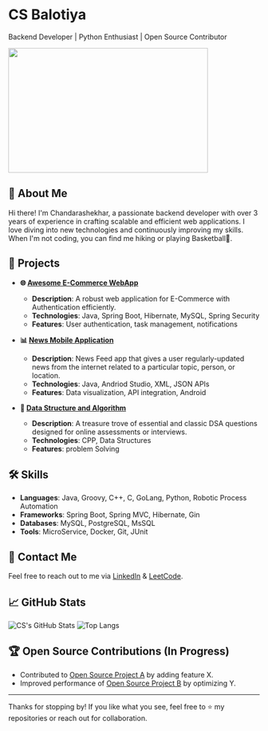 # CS Balotiya
Backend Developer | Python Enthusiast | Open Source Contributor

<img src="https://user-images.githubusercontent.com/74038190/212749171-b84692a8-2b04-4e3b-93ca-ac14705da224.gif" width="400" height="250">


## 🌟 About Me
Hi there! I'm Chandarashekhar, a passionate backend developer with over 3 years of experience in crafting scalable and efficient web applications. I love diving into new technologies and continuously improving my skills. When I'm not coding, you can find me hiking or playing Basketball🏀.

## 🚀 Projects
- **🌐 [Awesome E-Commerce WebApp](https://github.com/csbalotiya/ECommerceServerApp)**
  - **Description**: A robust web application for E-Commerce with Authentication efficiently.
  - **Technologies**: Java, Spring Boot, Hibernate, MySQL, Spring Security
  - **Features**: User authentication, task management, notifications

- **📊 [News Mobile Application](https://github.com/csbalotiya/My-News-App)**
  - **Description**: News Feed app that gives a user regularly-updated news from the internet related to a particular topic, person, or location.
  - **Technologies**: Java, Andriod Studio, XML, JSON APIs
  - **Features**: Data visualization, API integration, Android
 
- **🧠 [Data Structure and Algorithm](https://github.com/csbalotiya/Data-Structure-And-Algorithms)**
  - **Description**: A treasure trove of essential and classic DSA questions designed for online assessments or interviews.
  - **Technologies**: CPP, Data Structures
  - **Features**: problem Solving

## 🛠️ Skills
- **Languages**: Java, Groovy, C++, C, GoLang, Python, Robotic Process Automation
- **Frameworks**: Spring Boot, Spring MVC, Hibernate, Gin
- **Databases**: MySQL, PostgreSQL, MsSQL
- **Tools**: MicroService, Docker, Git, JUnit 

## 🔗 Contact Me
Feel free to reach out to me via [LinkedIn](https://www.linkedin.com/in/chandrashekhar-balotiya-6a44141aa) & [LeetCode](https://leetcode.com/u/cs_balotiya/).

## 📈 GitHub Stats
![CS's GitHub Stats](https://github-readme-stats.vercel.app/api?username=csbalotiya&show_icons=true&theme=radical)
![Top Langs](https://github-readme-stats.vercel.app/api/top-langs/?username=csbalotiya&layout=compact&theme=radical)

## 🏆 Open Source Contributions (In Progress)
- Contributed to [Open Source Project A](https://github.com/opensource/project-a) by adding feature X.
- Improved performance of [Open Source Project B](https://github.com/opensource/project-b) by optimizing Y.

---

Thanks for stopping by! If you like what you see, feel free to ⭐️ my repositories or reach out for collaboration.

<!---
csbalotiya/csbalotiya is a ✨ special ✨ repository because its `README.md` (this file) appears on your GitHub profile.
You can click the Preview link to take a look at your changes.
--->
